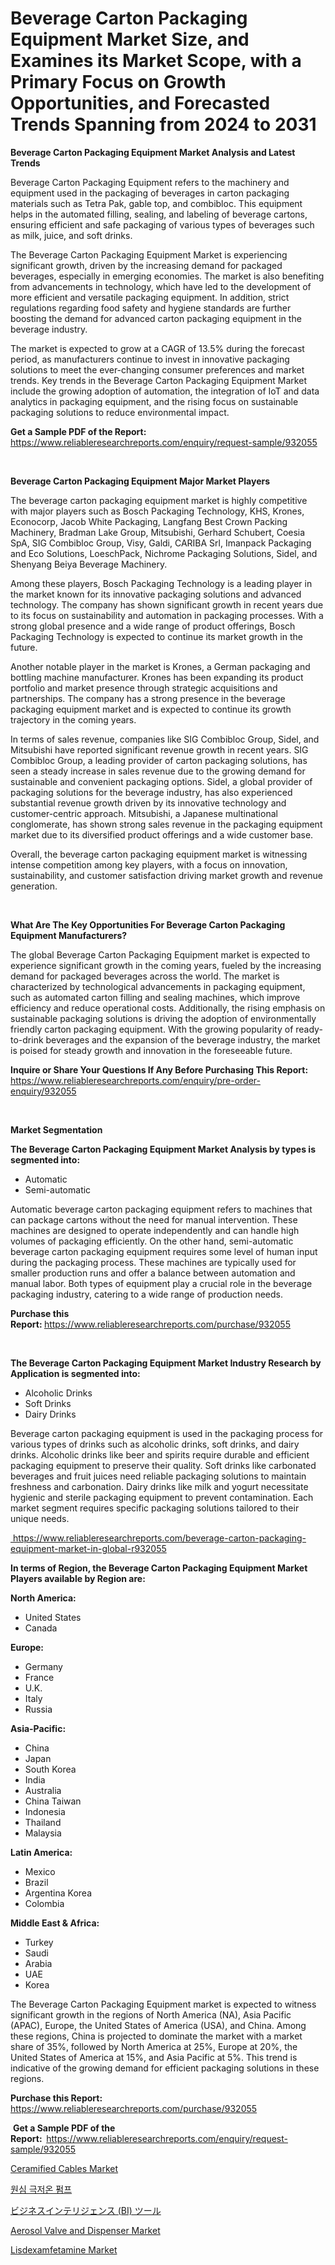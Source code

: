<p><h1>Beverage Carton Packaging Equipment Market Size, and Examines its Market Scope, with a Primary Focus on Growth Opportunities, and Forecasted Trends Spanning from 2024 to 2031</h1></p><p><strong>Beverage Carton Packaging Equipment Market Analysis and Latest Trends</strong></p>
<p><p>Beverage Carton Packaging Equipment refers to the machinery and equipment used in the packaging of beverages in carton packaging materials such as Tetra Pak, gable top, and combibloc. This equipment helps in the automated filling, sealing, and labeling of beverage cartons, ensuring efficient and safe packaging of various types of beverages such as milk, juice, and soft drinks.</p><p>The Beverage Carton Packaging Equipment Market is experiencing significant growth, driven by the increasing demand for packaged beverages, especially in emerging economies. The market is also benefiting from advancements in technology, which have led to the development of more efficient and versatile packaging equipment. In addition, strict regulations regarding food safety and hygiene standards are further boosting the demand for advanced carton packaging equipment in the beverage industry.</p><p>The market is expected to grow at a CAGR of 13.5% during the forecast period, as manufacturers continue to invest in innovative packaging solutions to meet the ever-changing consumer preferences and market trends. Key trends in the Beverage Carton Packaging Equipment Market include the growing adoption of automation, the integration of IoT and data analytics in packaging equipment, and the rising focus on sustainable packaging solutions to reduce environmental impact.</p></p>
<p><strong>Get a Sample PDF of the Report:&nbsp;</strong> <a href="https://www.reliableresearchreports.com/enquiry/request-sample/932055">https://www.reliableresearchreports.com/enquiry/request-sample/932055</a></p>
<p>&nbsp;</p>
<p><strong>Beverage Carton Packaging Equipment Major Market Players</strong></p>
<p><p>The beverage carton packaging equipment market is highly competitive with major players such as Bosch Packaging Technology, KHS, Krones, Econocorp, Jacob White Packaging, Langfang Best Crown Packing Machinery, Bradman Lake Group, Mitsubishi, Gerhard Schubert, Coesia SpA, SIG Combibloc Group, Visy, Galdi, CARIBA Srl, Imanpack Packaging and Eco Solutions, LoeschPack, Nichrome Packaging Solutions, Sidel, and Shenyang Beiya Beverage Machinery.</p><p>Among these players, Bosch Packaging Technology is a leading player in the market known for its innovative packaging solutions and advanced technology. The company has shown significant growth in recent years due to its focus on sustainability and automation in packaging processes. With a strong global presence and a wide range of product offerings, Bosch Packaging Technology is expected to continue its market growth in the future.</p><p>Another notable player in the market is Krones, a German packaging and bottling machine manufacturer. Krones has been expanding its product portfolio and market presence through strategic acquisitions and partnerships. The company has a strong presence in the beverage packaging equipment market and is expected to continue its growth trajectory in the coming years.</p><p>In terms of sales revenue, companies like SIG Combibloc Group, Sidel, and Mitsubishi have reported significant revenue growth in recent years. SIG Combibloc Group, a leading provider of carton packaging solutions, has seen a steady increase in sales revenue due to the growing demand for sustainable and convenient packaging options. Sidel, a global provider of packaging solutions for the beverage industry, has also experienced substantial revenue growth driven by its innovative technology and customer-centric approach. Mitsubishi, a Japanese multinational conglomerate, has shown strong sales revenue in the packaging equipment market due to its diversified product offerings and a wide customer base.</p><p>Overall, the beverage carton packaging equipment market is witnessing intense competition among key players, with a focus on innovation, sustainability, and customer satisfaction driving market growth and revenue generation.</p></p>
<p>&nbsp;</p>
<p><strong>What Are The Key Opportunities For Beverage Carton Packaging Equipment Manufacturers?</strong></p>
<p><p>The global Beverage Carton Packaging Equipment market is expected to experience significant growth in the coming years, fueled by the increasing demand for packaged beverages across the world. The market is characterized by technological advancements in packaging equipment, such as automated carton filling and sealing machines, which improve efficiency and reduce operational costs. Additionally, the rising emphasis on sustainable packaging solutions is driving the adoption of environmentally friendly carton packaging equipment. With the growing popularity of ready-to-drink beverages and the expansion of the beverage industry, the market is poised for steady growth and innovation in the foreseeable future.</p></p>
<p><strong>Inquire or Share Your Questions If Any Before Purchasing This Report:</strong> <a href="https://www.reliableresearchreports.com/enquiry/pre-order-enquiry/932055">https://www.reliableresearchreports.com/enquiry/pre-order-enquiry/932055</a></p>
<p>&nbsp;</p>
<p><strong>Market Segmentation</strong></p>
<p><strong>The Beverage Carton Packaging Equipment Market Analysis by types is segmented into:</strong></p>
<p><ul><li>Automatic</li><li>Semi-automatic</li></ul></p>
<p><p>Automatic beverage carton packaging equipment refers to machines that can package cartons without the need for manual intervention. These machines are designed to operate independently and can handle high volumes of packaging efficiently. On the other hand, semi-automatic beverage carton packaging equipment requires some level of human input during the packaging process. These machines are typically used for smaller production runs and offer a balance between automation and manual labor. Both types of equipment play a crucial role in the beverage packaging industry, catering to a wide range of production needs.</p></p>
<p><strong>Purchase this Report:&nbsp;</strong><a href="https://www.reliableresearchreports.com/purchase/932055">https://www.reliableresearchreports.com/purchase/932055</a></p>
<p>&nbsp;</p>
<p><strong>The Beverage Carton Packaging Equipment Market Industry Research by Application is segmented into:</strong></p>
<p><ul><li>Alcoholic Drinks</li><li>Soft Drinks</li><li>Dairy Drinks</li></ul></p>
<p><p>Beverage carton packaging equipment is used in the packaging process for various types of drinks such as alcoholic drinks, soft drinks, and dairy drinks. Alcoholic drinks like beer and spirits require durable and efficient packaging equipment to preserve their quality. Soft drinks like carbonated beverages and fruit juices need reliable packaging solutions to maintain freshness and carbonation. Dairy drinks like milk and yogurt necessitate hygienic and sterile packaging equipment to prevent contamination. Each market segment requires specific packaging solutions tailored to their unique needs.</p></p>
<p><a href="https://www.reliableresearchreports.com/beverage-carton-packaging-equipment-market-in-global-r932055">&nbsp;https://www.reliableresearchreports.com/beverage-carton-packaging-equipment-market-in-global-r932055</a></p>
<p><strong>In terms of Region, the Beverage Carton Packaging Equipment Market Players available by Region are:</strong></p>
<p>
    <p> <strong> North America: </strong>
        <ul>
            <li>United States</li>
            <li>Canada</li>
        </ul>
        </p> 
    <p> <strong> Europe: </strong>
        <ul>
            <li>Germany</li>
            <li>France</li>
            <li>U.K.</li>
            <li>Italy</li>
            <li>Russia</li>
        </ul>
        </p> 
    <p> <strong> Asia-Pacific: </strong>
        <ul>
            <li>China</li>
            <li>Japan</li>
            <li>South Korea</li>
            <li>India</li>
            <li>Australia</li>
            <li>China Taiwan</li>
            <li>Indonesia</li>
            <li>Thailand</li>
            <li>Malaysia</li>
        </ul>
        </p> 
    <p> <strong> Latin America: </strong>
        <ul>
            <li>Mexico</li>
            <li>Brazil</li>
            <li>Argentina Korea</li>
            <li>Colombia</li>
        </ul>
        </p> 
    <p> <strong> Middle East & Africa: </strong>
        <ul>
            <li>Turkey</li>
            <li>Saudi</li>
            <li>Arabia</li>
            <li>UAE</li>
            <li>Korea</li>
        </ul>
    </p>
    </p>
<p><p>The Beverage Carton Packaging Equipment market is expected to witness significant growth in the regions of North America (NA), Asia Pacific (APAC), Europe, the United States of America (USA), and China. Among these regions, China is projected to dominate the market with a market share of 35%, followed by North America at 25%, Europe at 20%, the United States of America at 15%, and Asia Pacific at 5%. This trend is indicative of the growing demand for efficient packaging solutions in these regions.</p></p>
<p><strong>Purchase this Report: </strong><a href="https://www.reliableresearchreports.com/purchase/932055">https://www.reliableresearchreports.com/purchase/932055</a></p>
<p>&nbsp;<strong>Get a Sample PDF of the Report:&nbsp;&nbsp;</strong><a href="https://www.reliableresearchreports.com/enquiry/request-sample/932055">https://www.reliableresearchreports.com/enquiry/request-sample/932055</a></p>
<p><strong></strong></p>
<p><p><a href="https://github.com/santosh758595/Market-Research-Report-List-6/blob/main/ceramified-cables-market.md">Ceramified Cables Market</a></p><p><a href="https://medium.com/@wallacecumfgmings567556/%EC%9B%90%EC%8B%AC-%EC%95%A1%EC%B2%B4-%EC%83%B9%EB%9E%91-%ED%8E%8C%ED%94%84-%EC%8B%9C%EC%9E%A5-%EC%A0%84%EB%A7%9D-%EC%99%84%EC%A0%84%ED%95%9C-%EC%82%B0%EC%97%85-%EB%B6%84%EC%84%9D-2024%EB%85%84%EB%B6%80%ED%84%B0-2031%EB%85%84%EA%B9%8C%EC%A7%80-95fb82c01682">원심 극저온 펌프</a></p><p><a href="https://medium.com/@zionmetz1960/%E3%82%B0%E3%83%AD%E3%83%BC%E3%83%90%E3%83%AB%E3%83%93%E3%82%B8%E3%83%8D%E3%82%B9%E3%82%A4%E3%83%B3%E3%83%86%E3%83%AA%E3%82%B8%E3%82%A7%E3%83%B3%E3%82%B9-bi-%E3%83%84%E3%83%BC%E3%83%AB%E5%B8%82%E5%A0%B4%E3%81%AE%E8%A6%8F%E6%A8%A1%E3%81%AF9-%E3%81%AEcagr%E3%81%AB%E9%81%94%E3%81%99%E3%82%8B%E3%81%A8%E4%BA%88%E6%B8%AC%E3%81%95%E3%82%8C%E3%81%A6%E3%81%8A%E3%82%8A-%E3%81%93%E3%81%AE%E3%83%AC%E3%83%9D%E3%83%BC%E3%83%88%E3%81%AF%E5%B8%82%E5%A0%B4%E3%81%AE%E6%88%90%E9%95%B7-%E3%83%88%E3%83%AC%E3%83%B3%E3%83%89-%E6%A9%9F%E4%BC%9A-%E3%81%8A%E3%82%88%E3%81%B32024%E5%B9%B4%E3%81%8B%E3%82%892031%E5%B9%B4%E3%81%BE%E3%81%A7%E3%81%AE%E4%BA%88%E6%B8%AC%E3%82%92%E3%82%AB%E3%83%90%E3%83%BC%E3%81%97%E3%81%A6%E3%81%84%E3%81%BE%E3%81%99-484920c236b6">ビジネスインテリジェンス (BI) ツール</a></p><p><a href="https://github.com/elizabethdagraca/Market-Research-Report-List-4/blob/main/aerosol-valve-and-dispenser-market.md">Aerosol Valve and Dispenser Market</a></p><p><a href="https://medium.com/@sahanad234/lisdexamfetamine-market-indicators-market-size-regional-breakdown-market-player-analysis-and-1c13f1c20fce">Lisdexamfetamine Market</a></p></p>